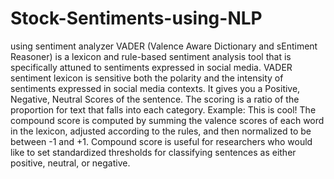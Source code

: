 # Stock-Sentiments-using-NLP
using sentiment analyzer
VADER (Valence Aware Dictionary and sEntiment Reasoner) is a lexicon and rule-based sentiment analysis tool that is specifically attuned to sentiments expressed in social media. VADER sentiment lexicon is sensitive both the polarity and the intensity of sentiments expressed in social media contexts. It gives you a Positive, Negative, Neutral Scores of the sentence. The scoring is a ratio of the proportion for text that falls into each category. Example: This is cool! The compound score is computed by summing the valence scores of each word in the lexicon, adjusted according to the rules, and then normalized to be between -1 and +1. Compound score is useful for researchers who would like to set standardized thresholds for classifying sentences as either positive, neutral, or negative. 

